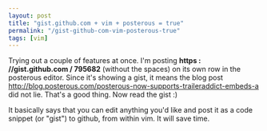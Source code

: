 ```yaml
---
layout: post
title: "gist.github.com + vim + posterous = true"
permalink: "/gist-github-com-vim-posterous-true"
tags: [vim]
---
```


Trying out a couple of features at once. I'm posting <strong>https : //gist.github.com / 795682</strong> (without the spaces) on its own row in the posterous editor. Since it's showing a gist, it means the blog post <a href="http://blog.posterous.com/posterous-now-supports-traileraddict-embeds-a">http://blog.posterous.com/posterous-now-supports-traileraddict-embeds-a</a> did not lie. That's a good thing. Now read the gist :)
<script src="https://gist.github.com/795682.js?file=gist_vim.sh"></script>
It basically says that you can edit anything you'd like and post it as a code snippet (or "gist") to github, from within vim. It will save time.
